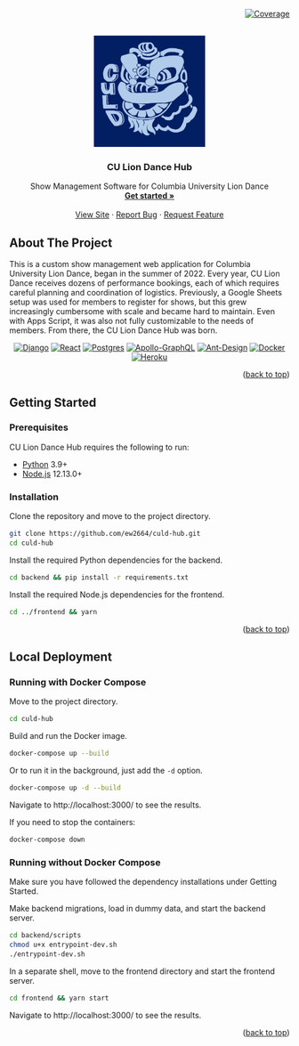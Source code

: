 <a name="readme-top"></a>

<div align="right">

  [![Coverage][coverage-shield]][coverage-url]</a>

</div>


<!-- PROJECT LOGO -->
<br />
<div align="center">
  <a href="https://github.com/ew2664/culd-app">
    <img src="frontend/src/assets/logo.png" alt="Logo" width="200" height="200">
  </a>

<h3 align="center">CU Lion Dance Hub</h3>

  <p align="center">
    Show Management Software for Columbia University Lion Dance
    <br />
    <a href="#getting-started"><strong>Get started »</strong></a>
    <br />
    <br />
    <a href="https://culd-hub.herokuapp.com/">View Site</a>
    ·
    <a href="https://github.com/ew2664/culd-app/issues">Report Bug</a>
    ·
    <a href="https://github.com/ew2664/culd-app/issues">Request Feature</a>
  </p>
</div>


<!-- ABOUT THE PROJECT -->
## About The Project

This is a custom show management web application for Columbia University Lion Dance, began in the summer of 2022. Every year, CU Lion Dance receives dozens of performance bookings, each of which requires careful planning and coordination of logistics. Previously, a Google Sheets setup was used for members to register for shows, but this grew increasingly cumbersome with scale and became hard to maintain. Even with Apps Script, it was also not fully customizable to the needs of members. From there, the CU Lion Dance Hub was born.

<div align="center">

  [![Django][Django]][Django-url]
  [![React][React.js]][React-url]
  [![Postgres][Postgres]][Postgres-url]
  [![Apollo-GraphQL][Apollo-GraphQL]][Apollo-GraphQL-url]
  [![Ant-Design][Ant-Design]][Ant-Design-url]
  [![Docker][Docker]][Docker-url]
  [![Heroku][Heroku]][Heroku-url]

</div>


<p align="right">(<a href="#readme-top">back to top</a>)</p>


<!-- GETTING STARTED -->
## Getting Started
<a name="getting-started"></a>

### Prerequisites

CU Lion Dance Hub requires the following to run:

- [Python][Python-url] 3.9+
- [Node.js][Node-url] 12.13.0+

### Installation
Clone the repository and move to the project directory.
```sh
git clone https://github.com/ew2664/culd-hub.git
cd culd-hub
```
Install the required Python dependencies for the backend.
```sh
cd backend && pip install -r requirements.txt
```
Install the required Node.js dependencies for the frontend.
```sh
cd ../frontend && yarn
```
<p align="right">(<a href="#readme-top">back to top</a>)</p>

## Local Deployment

### Running with Docker Compose
Move to the project directory.
```sh
cd culd-hub
```
Build and run the Docker image.
```sh
docker-compose up --build
```
Or to run it in the background, just add the `-d` option.
```sh
docker-compose up -d --build
```
Navigate to http://localhost:3000/ to see the results.

If you need to stop the containers:
```sh
docker-compose down
```

### Running without Docker Compose
Make sure you have followed the dependency installations under Getting Started.

Make backend migrations, load in dummy data, and start the backend server.
```sh
cd backend/scripts
chmod u+x entrypoint-dev.sh
./entrypoint-dev.sh
```
In a separate shell, move to the frontend directory and start the frontend server.
```sh
cd frontend && yarn start
```
Navigate to http://localhost:3000/ to see the results.

<p align="right">(<a href="#readme-top">back to top</a>)</p>
  
<!-- MARKDOWN LINKS & IMAGES -->
<!-- https://github.com/Ileriayo/markdown-badges -->
[coverage-shield]: https://img.shields.io/codecov/c/github/ew2664/culd-app?style=flat-square&token=XU966851SF
[coverage-url]: https://app.codecov.io/gh/ew2664/culd-app
[product-screenshot]: images/screenshot.png
[React.js]: https://img.shields.io/badge/React-20232A?style=for-the-badge&logo=react&logoColor=61DAFB
[React-url]: https://reactjs.org/
[Postgres]: https://img.shields.io/badge/postgres-%23316192.svg?style=for-the-badge&logo=postgresql&logoColor=white
[Postgres-url]: https://www.postgresql.org/
[Django]: https://img.shields.io/badge/django-%23092E20.svg?style=for-the-badge&logo=django&logoColor=white
[Django-url]: https://www.djangoproject.com/
[Ant-Design]: https://img.shields.io/badge/-AntDesign-%230170FE?style=for-the-badge&logo=ant-design&logoColor=white
[Ant-Design-url]: https://ant.design/
[Apollo-GraphQL]: https://img.shields.io/badge/-ApolloGraphQL-311C87?style=for-the-badge&logo=apollo-graphql
[Apollo-GraphQL-url]: https://www.apollographql.com/
[Docker]: https://img.shields.io/badge/docker-%230db7ed.svg?style=for-the-badge&logo=docker&logoColor=white
[Docker-url]: https://www.docker.com/
[Heroku]: https://img.shields.io/badge/heroku-%23430098.svg?style=for-the-badge&logo=heroku&logoColor=white
[Heroku-url]: https://www.heroku.com/
[Python-url]: https://www.python.org/
[Node-url]: https://nodejs.org/en/
[Npm-url]: https://www.npmjs.com/
